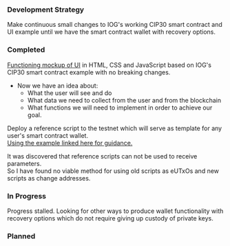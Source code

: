 ### Development Strategy  
Make continuous small changes to IOG's working CIP30 smart contract and UI example until we have the smart contract wallet with recovery options.  

### Completed  
[Functioning mockup of UI](https://github.com/johnshearing/SmartWallet/tree/main/starter_kit) in HTML, CSS and JavaScript based on IOG's CIP30 smart contract example with no breaking changes.  
* Now we have an idea about:  
  * What the user will see and do
  * What data we need to collect from the user and from the blockchain
  * What functions we will need to implement in order to achieve our goal.
 
 Deploy a reference script to the testnet which will serve as template for any user's smart contract wallet.  
[Using the example linked here for guidance.](https://github.com/input-output-hk/real-world-marlowe/blob/main/firsts/reference/ReadMe.ipynb)

It was discovered that reference scripts can not be used to receive parameters.  
So I have found no viable method for using old scripts as eUTxOs and new scripts as change addresses.

### In Progress  
Progress stalled.
Looking for other ways to produce wallet functionality with recovery options which do not require giving up custody of private keys.

### Planned   
